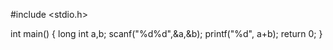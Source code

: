 #include <stdio.h>

int main()
{
    long int a,b;
    scanf("%d%d",&a,&b);
    printf("%d", a+b);
    return 0;
}
